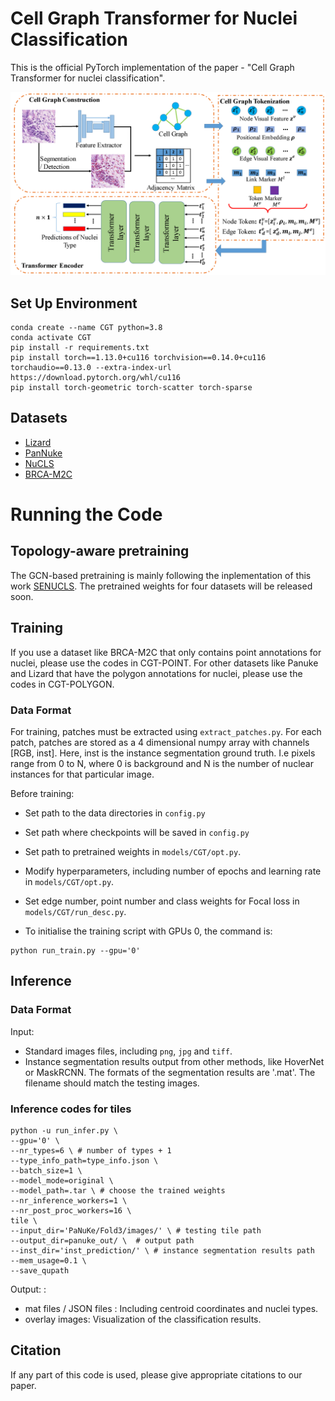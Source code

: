 # Cell Graph Transformer for Nuclei Classification

This is the official PyTorch implementation of the paper - "Cell Graph Transformer for nuclei classification". 

![](diagram/framework.png)




## Set Up Environment
```
conda create --name CGT python=3.8
conda activate CGT
pip install -r requirements.txt
pip install torch==1.13.0+cu116 torchvision==0.14.0+cu116 torchaudio==0.13.0 --extra-index-url https://download.pytorch.org/whl/cu116
pip install torch-geometric torch-scatter torch-sparse
```
## Datasets
- [Lizard](https://openaccess.thecvf.com/content/ICCV2021W/CDPath/html/Graham_Lizard_A_Large-Scale_Dataset_for_Colonic_Nuclear_Instance_Segmentation_and_ICCVW_2021_paper.html)
- [PanNuke](https://arxiv.org/abs/2003.10778)
- [NuCLS](https://academic.oup.com/gigascience/article-abstract/doi/10.1093/gigascience/giac037/6586817)
- [BRCA-M2C](http://openaccess.thecvf.com/content/ICCV2021/html/Abousamra_Multi-Class_Cell_Detection_Using_Spatial_Context_Representation_ICCV_2021_paper.html)

# Running the Code

## Topology-aware pretraining
The GCN-based pretraining is mainly following the inplementation of this work [SENUCLS](https://github.com/Lewislou/SENUCLS).
The pretrained weights for four datasets will be released soon.

## Training
If you use a dataset like BRCA-M2C that only contains point annotations for nuclei, please use the codes in CGT-POINT. For other datasets like Panuke and Lizard that have the polygon annotations for nuclei, please use the codes in CGT-POLYGON.

### Data Format
For training, patches must be extracted using `extract_patches.py`. For each patch, patches are stored as a 4 dimensional numpy array with channels [RGB, inst]. Here, inst is the instance segmentation ground truth. I.e pixels range from 0 to N, where 0 is background and N is the number of nuclear instances for that particular image. 

Before training:

- Set path to the data directories in `config.py`
- Set path where checkpoints will be saved  in `config.py`
- Set path to pretrained weights in `models/CGT/opt.py`.
- Modify hyperparameters, including number of epochs and learning rate in `models/CGT/opt.py`.
- Set edge number, point number and class weights for Focal loss in `models/CGT/run_desc.py`.

- To initialise the training script with GPUs 0, the command is:
```
python run_train.py --gpu='0' 
```

## Inference

### Data Format

Input: <br />
- Standard images files, including `png`, `jpg` and `tiff`.
- Instance segmentation results output from other methods, like HoverNet or MaskRCNN. The formats of the segmentation results are '.mat'. The filename should match the testing images.

### Inference codes for tiles
```
python -u run_infer.py \
--gpu='0' \
--nr_types=6 \ # number of types + 1
--type_info_path=type_info.json \
--batch_size=1 \
--model_mode=original \
--model_path=.tar \ # choose the trained weights
--nr_inference_workers=1 \
--nr_post_proc_workers=16 \
tile \
--input_dir='PaNuKe/Fold3/images/' \ # testing tile path
--output_dir=panuke_out/ \  # output path
--inst_dir='inst_prediction/' \ # instance segmentation results path
--mem_usage=0.1 \
--save_qupath
```
Output: : <br />
- mat files / JSON files : Including centroid coordinates and nuclei types.
- overlay images: Visualization of the classification results.
## Citation

If any part of this code is used, please give appropriate citations to our paper. <br />

